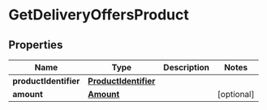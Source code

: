 # GetDeliveryOffersProduct

## Properties
Name | Type | Description | Notes
------------ | ------------- | ------------- | -------------
**productIdentifier** | [**ProductIdentifier**](ProductIdentifier.md) |  | 
**amount** | [**Amount**](Amount.md) |  |  [optional]
